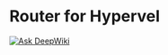 Router for Hypervel
===

[![Ask DeepWiki](https://deepwiki.com/badge.svg)](https://deepwiki.com/hypervel/router)
